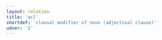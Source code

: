 ```yaml
---
layout: relation
title: 'acl'
shortdef: 'clausal modifier of noun (adjectival clause)'
udver: '2'
---
```

<!-- Interlanguage links updated Út zář 29 18:41:03 CEST 2020 -->
